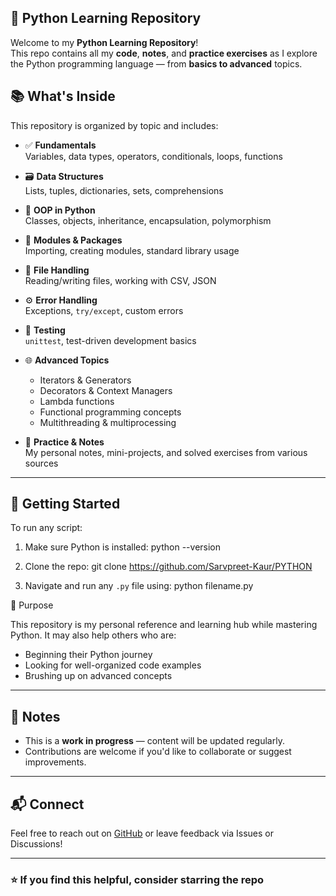 ## 🐍 Python Learning Repository

Welcome to my **Python Learning Repository**!  
This repo contains all my **code**, **notes**, and **practice exercises** as I explore the Python programming language — from **basics to advanced** topics.

## 📚 What's Inside

This repository is organized by topic and includes:

- ✅ **Fundamentals**  
  Variables, data types, operators, conditionals, loops, functions

- 🗃️ **Data Structures**  
  Lists, tuples, dictionaries, sets, comprehensions

- 🧠 **OOP in Python**  
  Classes, objects, inheritance, encapsulation, polymorphism

- 🔧 **Modules & Packages**  
  Importing, creating modules, standard library usage

- 🔄 **File Handling**  
  Reading/writing files, working with CSV, JSON

- ⚙️ **Error Handling**  
  Exceptions, `try/except`, custom errors

- 🧪 **Testing**  
  `unittest`, test-driven development basics

- 🌐 **Advanced Topics**  
  - Iterators & Generators  
  - Decorators & Context Managers  
  - Lambda functions  
  - Functional programming concepts  
  - Multithreading & multiprocessing

- 📌 **Practice & Notes**  
  My personal notes, mini-projects, and solved exercises from various sources

---

## 🚀 Getting Started

To run any script:

1. Make sure Python is installed:
   python --version

2. Clone the repo:
   git clone <https://github.com/Sarvpreet-Kaur/PYTHON>

3. Navigate and run any `.py` file using:
   python filename.py

 🎯 Purpose

This repository is my personal reference and learning hub while mastering Python. It may also help others who are:

- Beginning their Python journey
- Looking for well-organized code examples
- Brushing up on advanced concepts

---

## 📎 Notes

- This is a **work in progress** — content will be updated regularly.
- Contributions are welcome if you'd like to collaborate or suggest improvements.

---

## 📬 Connect

Feel free to reach out on [GitHub](https://github.com/Sarvpreet-Kaur) or leave feedback via Issues or Discussions!

---

### ⭐ If you find this helpful, consider starring the repo
